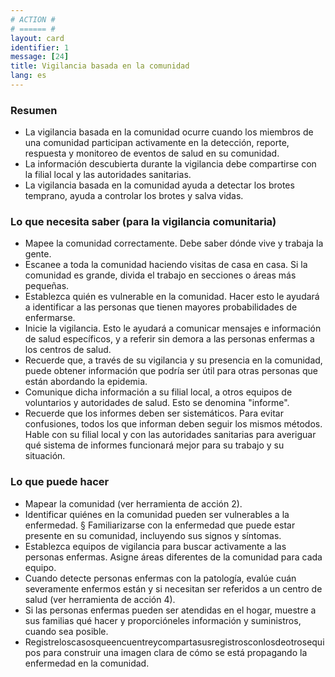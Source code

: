 ```yaml
---
# ACTION #
# ====== #
layout: card
identifier: 1
message: [24]
title: Vigilancia basada en la comunidad
lang: es
---
```


### Resumen

- La vigilancia basada en la comunidad ocurre cuando los miembros de una comunidad participan activamente en la detección, reporte, respuesta y monitoreo de eventos de salud en su comunidad.
- La información descubierta durante la vigilancia debe compartirse con la filial local y las autoridades sanitarias.
- La vigilancia basada en la comunidad ayuda a detectar los brotes temprano, ayuda a controlar los brotes y salva vidas.

### Lo que necesita saber (para la vigilancia comunitaria)

- Mapee la comunidad correctamente. Debe saber dónde vive y trabaja la gente.
- Escanee a toda la comunidad haciendo visitas de casa en casa. Si la comunidad es grande, divida el trabajo en secciones o áreas más pequeñas.
- Establezca quién es vulnerable en la comunidad. Hacer esto le ayudará a identificar a las personas que tienen mayores probabilidades de enfermarse.
- Inicie la vigilancia. Esto le ayudará a comunicar mensajes e información de salud específicos, y a referir sin demora a las personas enfermas a los centros de salud.
- Recuerde que, a través de su vigilancia y su presencia en la comunidad, puede obtener información que podría ser útil para otras personas que están abordando la epidemia.
- Comunique dicha información a su filial local, a otros equipos de voluntarios y autoridades de salud. Esto se denomina "informe".
- Recuerde que los informes deben ser sistemáticos. Para evitar confusiones, todos los que informan deben seguir los mismos métodos. Hable con su filial local y con las autoridades sanitarias para averiguar qué sistema de informes funcionará mejor para su trabajo y su situación.

### Lo que puede hacer

- Mapear la comunidad (ver herramienta de acción 2).
- Identificar quiénes en la comunidad pueden ser vulnerables a la enfermedad. § Familiarizarse con la enfermedad que puede estar presente en su comunidad, incluyendo sus signos y síntomas.
- Establezca equipos de vigilancia para buscar activamente a las personas enfermas. Asigne áreas diferentes de la comunidad para cada equipo.
- Cuando detecte personas enfermas con la patología, evalúe cuán severamente enfermos están y si necesitan ser referidos a un centro de salud (ver herramienta de acción 4).
- Si las personas enfermas pueden ser atendidas en el hogar, muestre a sus familias qué hacer y proporcióneles información y suministros, cuando sea posible.
- Registreloscasosqueencuentreycompartasusregistrosconlosdeotrosequipos para construir una imagen clara de cómo se está propagando la enfermedad en la comunidad.
